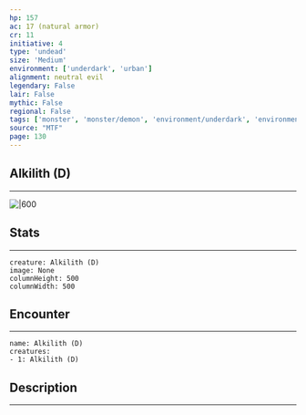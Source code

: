 ```yaml
---
hp: 157
ac: 17 (natural armor)
cr: 11
initiative: 4
type: 'undead'    
size: 'Medium'
environment: ['underdark', 'urban']
alignment: neutral evil
legendary: False
lair: False
mythic: False
regional: False
tags: ['monster', 'monster/demon', 'environment/underdark', 'environment/urban']
source: "MTF"
page: 130
---
```


## Alkilith (D)
---

![|600](D:/Program%20Files/5e.tools/img/bestiary/MTF/Alkilith.jpg)

## Stats
---

```statblock
creature: Alkilith (D)
image: None
columnHeight: 500
columnWidth: 500
```

## Encounter
---

```encounter-table
name: Alkilith (D)
creatures:
- 1: Alkilith (D)
```

## Description
---





